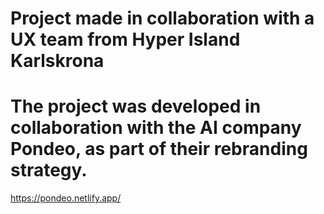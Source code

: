 # Project made in collaboration with a UX team from Hyper Island Karlskrona

# The project was developed in collaboration with the AI company Pondeo, as part of their rebranding strategy.

https://pondeo.netlify.app/
